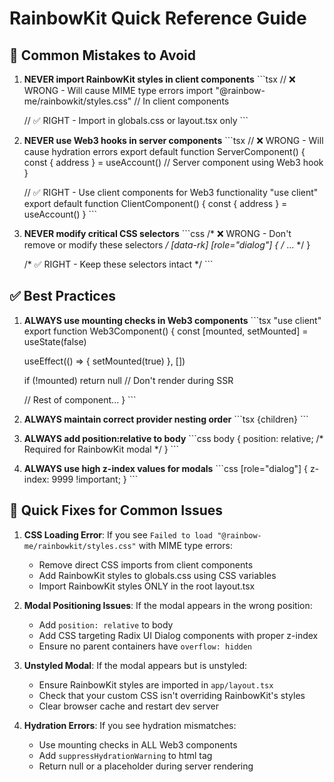 # RainbowKit Quick Reference Guide

## 🚫 Common Mistakes to Avoid

1. **NEVER import RainbowKit styles in client components**
   \`\`\`tsx
   // ❌ WRONG - Will cause MIME type errors
   import "@rainbow-me/rainbowkit/styles.css" // In client components
   
   // ✅ RIGHT - Import in globals.css or layout.tsx only
   \`\`\`

2. **NEVER use Web3 hooks in server components**
   \`\`\`tsx
   // ❌ WRONG - Will cause hydration errors
   export default function ServerComponent() {
     const { address } = useAccount() // Server component using Web3 hook
   }
   
   // ✅ RIGHT - Use client components for Web3 functionality
   "use client"
   export default function ClientComponent() {
     const { address } = useAccount()
   }
   \`\`\`

3. **NEVER modify critical CSS selectors**
   \`\`\`css
   /* ❌ WRONG - Don't remove or modify these selectors */
   [data-rk] [role="dialog"] { /* ... */ }
   
   /* ✅ RIGHT - Keep these selectors intact */
   \`\`\`

## ✅ Best Practices

1. **ALWAYS use mounting checks in Web3 components**
   \`\`\`tsx
   "use client"
   export function Web3Component() {
     const [mounted, setMounted] = useState(false)
     
     useEffect(() => {
       setMounted(true)
     }, [])
     
     if (!mounted) return null // Don't render during SSR
     
     // Rest of component...
   }
   \`\`\`

2. **ALWAYS maintain correct provider nesting order**
   \`\`\`tsx
   <WagmiProvider>
     <QueryClientProvider>
       <RainbowKitProvider>
         {children}
       </RainbowKitProvider>
     </QueryClientProvider>
   </WagmiProvider>
   \`\`\`

3. **ALWAYS add position:relative to body**
   \`\`\`css
   body {
     position: relative; /* Required for RainbowKit modal */
   }
   \`\`\`

4. **ALWAYS use high z-index values for modals**
   \`\`\`css
   [role="dialog"] {
     z-index: 9999 !important;
   }
   \`\`\`

## 🔧 Quick Fixes for Common Issues

1. **CSS Loading Error**: If you see `Failed to load "@rainbow-me/rainbowkit/styles.css"` with MIME type errors:
   - Remove direct CSS imports from client components
   - Add RainbowKit styles to globals.css using CSS variables
   - Import RainbowKit styles ONLY in the root layout.tsx

2. **Modal Positioning Issues**: If the modal appears in the wrong position:
   - Add `position: relative` to body
   - Add CSS targeting Radix UI Dialog components with proper z-index
   - Ensure no parent containers have `overflow: hidden`

3. **Unstyled Modal**: If the modal appears but is unstyled:
   - Ensure RainbowKit styles are imported in `app/layout.tsx`
   - Check that your custom CSS isn't overriding RainbowKit's styles
   - Clear browser cache and restart dev server

4. **Hydration Errors**: If you see hydration mismatches:
   - Use mounting checks in ALL Web3 components
   - Add `suppressHydrationWarning` to html tag
   - Return null or a placeholder during server rendering
